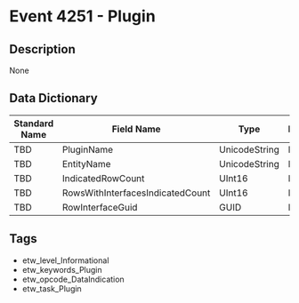# Event 4251 - Plugin

## Description
None

## Data Dictionary
|Standard Name|Field Name|Type|Description|Sample Value|
|---|---|---|---|---|
|TBD|PluginName|UnicodeString|None|`None`|
|TBD|EntityName|UnicodeString|None|`None`|
|TBD|IndicatedRowCount|UInt16|None|`None`|
|TBD|RowsWithInterfacesIndicatedCount|UInt16|None|`None`|
|TBD|RowInterfaceGuid|GUID|None|`None`|

## Tags
* etw_level_Informational
* etw_keywords_Plugin
* etw_opcode_DataIndication
* etw_task_Plugin